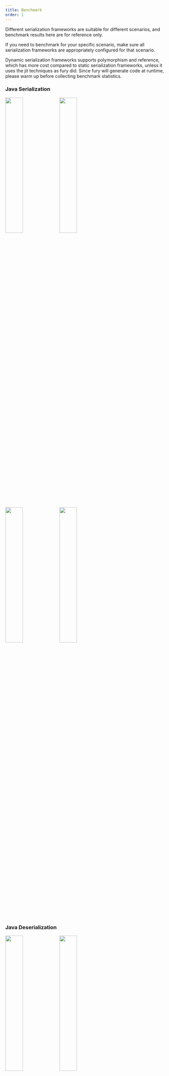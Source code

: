 ```yaml
---
title: Benchmark
order: 1
---
```


Different serialization frameworks are suitable for different scenarios, and benchmark results here are for reference only.

If you need to benchmark for your specific scenario, make sure all serialization frameworks are appropriately configured for that scenario.

Dynamic serialization frameworks supports polymorphism and reference, which has more cost compared
to static serialization frameworks, unless it uses the jit techniques as fury did.
Since fury will generate code at runtime, please warm up before collecting benchmark statistics.

### Java Serialization

<img width="33%" alt="" src="/benchmarks/serialization/bench_serialize_compatible_STRUCT_to_directBuffer_tps.png">
<img width="33%" alt="" src="/benchmarks/serialization/bench_serialize_compatible_MEDIA_CONTENT_to_array_tps.png">
<img width="33%" alt="" src="/benchmarks/serialization/bench_serialize_MEDIA_CONTENT_to_array_tps.png">
<img width="33%" alt="" src="/benchmarks/serialization/bench_serialize_SAMPLE_to_array_tps.png">

### Java Deserialization

<img width="33%" alt="" src="/benchmarks/deserialization/bench_deserialize_compatible_STRUCT_from_directBuffer_tps.png">
<img width="33%" alt="" src="/benchmarks/deserialization/bench_deserialize_compatible_MEDIA_CONTENT_from_array_tps.png">
<img width="33%" alt="" src="/benchmarks/deserialization/bench_deserialize_MEDIA_CONTENT_from_array_tps.png">
<img width="33%" alt="" src="/benchmarks/deserialization/bench_deserialize_SAMPLE_from_array_tps.png">

See [benchmarks](https://github.com/alipay/fury/tree/main/docs/benchmarks) for more benchmarks about type forward/backward compatibility, off-heap support, zero-copy serialization.

### JavaScript

<img width="33%" alt="" src="/benchmarks/javascript/complex_object.jpg">

The data used for this bar graph includes a complex object that has many kinds of field types, and the size of the JSON data is 3KB.

See [benchmarks](https://github.com/alipay/fury/blob/main/javascript/benchmark/index.js) for the benchmark code.
